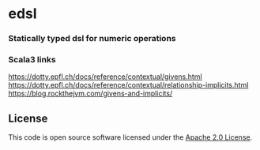 # edsl #

### Statically typed dsl for numeric operations


### Scala3 links 

https://dotty.epfl.ch/docs/reference/contextual/givens.html
https://dotty.epfl.ch/docs/reference/contextual/relationship-implicits.html
https://blog.rockthejvm.com/givens-and-implicits/



## License

This code is open source software licensed under the [Apache 2.0 License](http://www.apache.org/licenses/LICENSE-2.0.html).
